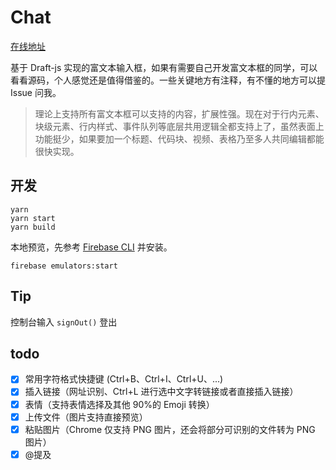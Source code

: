 # Chat
[在线地址](https://chat.jaceyi.com/)

基于 Draft-js 实现的富文本输入框，如果有需要自己开发富文本框的同学，可以看看源码，个人感觉还是值得借鉴的。一些关键地方有注释，有不懂的地方可以提 Issue 问我。

> 理论上支持所有富文本框可以支持的内容，扩展性强。现在对于行内元素、块级元素、行内样式、事件队列等底层共用逻辑全都支持上了，虽然表面上功能挺少，如果要加一个标题、代码块、视频、表格乃至多人共同编辑都能很快实现。

## 开发

```shell
yarn
yarn start
yarn build
```

本地预览，先参考 [Firebase CLI](https://firebase.google.com/docs/cli?authuser=0#install_the_firebase_cli) 并安装。

```shell
firebase emulators:start
```

## Tip

控制台输入 `signOut()` 登出

## todo

- [x] 常用字符格式快捷键 (Ctrl+B、Ctrl+I、Ctrl+U、...)
- [x] 插入链接（网址识别、Ctrl+L 进行选中文字转链接或者直接插入链接）
- [x] 表情（支持表情选择及其他 90%的 Emoji 转换）
- [x] 上传文件（图片支持直接预览）
- [x] 粘贴图片（Chrome 仅支持 PNG 图片，还会将部分可识别的文件转为 PNG 图片）
- [x] @提及
